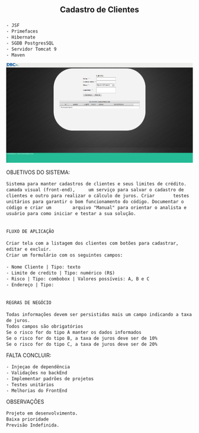 <h2><p align="center"> Cadastro de Clientes </p></h2>

	- JSF
	- Primefaces
	- Hibernate
	- SGDB PostgresSQL
	- Servidor Tomcat 9
	- Maven

<p align="center"> <img src="/CadastroClientes/printScreen/screen1.png" width="950"/></p>


OBJETIVOS DO SISTEMA: 

	Sistema para manter cadastros de clientes e seus limites de crédito. camada visual (front-end), 	um serviço para salvar o cadastro de clientes e outro para realizar o cálculo de juros. Criar 		testes unitários para garantir o bom funcionamento do código. Documentar o código e criar um 		arquivo "Manual" para orientar o analista e usuário para como iniciar e testar a sua solução.


	FLUXO DE APLICAÇÃO

	Criar tela com a listagem dos clientes com botões para cadastrar, editar e excluir.
	Criar um formulário com os seguintes campos:

	- Nome Cliente | Tipo: texto
	- Limite de credito | Tipo: numérico (R$)
	- Risco | Tipo: combobox | Valores possíveis: A, B e C
	- Endereço | Tipo: 


	REGRAS DE NEGÓCIO

	Todas informações devem ser persistidas mais um campo indicando a taxa de juros.
	Todos campos são obrigatórios
	Se o risco for do tipo A manter os dados informados
	Se o risco for do tipo B, a taxa de juros deve ser de 10%
	Se o risco for do tipo C, a taxa de juros deve ser de 20%


FALTA CONCLUIR:

	- Injeçao de dependência
	- Validações no backEnd
	- Implementar padrões de projetos
	- Testes unitários
	- Melhorias do FrontEnd


OBSERVAÇÕES

	Projeto em desenvolvimento.
	Baixa prioridade
	Previsão Indefinida.
